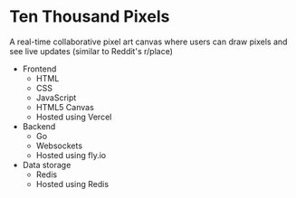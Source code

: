 # Ten Thousand Pixels

A real-time collaborative pixel art canvas where users can draw pixels and see live updates (similar to Reddit's r/place)

- Frontend
  - HTML
  - CSS
  - JavaScript
  - HTML5 Canvas
  - Hosted using Vercel
- Backend
  - Go
  - Websockets
  - Hosted using fly.io
- Data storage
  - Redis
  - Hosted using Redis
